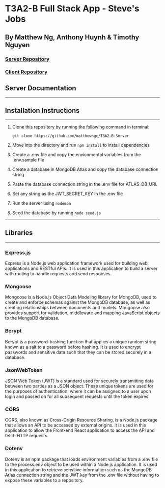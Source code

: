 # T3A2-B Full Stack App - Steve's Jobs

## By Matthew Ng, Anthony Huynh & Timothy Nguyen

### [Server Repository](https://github.com/matthewngc/T3A2-B-Server)

### [Client Repository](https://github.com/matthewngc/T3A2-B-Client)

## **Server Documentation**

---

## Installation Instructions

---

1. Clone this repository by running the following command in terminal:

    ```git clone https://github.com/matthewngc/T3A2-B-Server```

2. Move into the directory and run ```npm install``` to install dependencies
3. Create a .env file and copy the envionmental variables from the .env.sample file
4. Create a database in MongoDB Atlas and copy the database connection string
5. Paste the database connection string in the .env file for ATLAS_DB_URL
6. Set any string as the JWT_SECRET_KEY in the .env file
7. Run the server using ```nodemon```
8. Seed the database by running ```node seed.js```

---

## Libraries

---

### **Express.js**

Express is a Node.js web application framework used for building web applications and RESTful APIs. It is used in this application to build a server with routing to handle requests and send responses.

### **Mongoose**

Mongoose is a Node.js Object Data Modeling library for MongoDB, used to create and enforce schemas against the MongoDB database, as well as creating relationships between documents and models. Mongoose also provides support for validation, middleware and mapping JavaScript objects to the MongoDB database.

### **Bcrypt**

Bcrypt is a password-hashing function that applies a unique random string known as a salt to a password before hashing. It is used to encrypt passwords and sensitive data such that they can be stored securely in a database.

### **JsonWebToken**

JSON Web Token (JWT) is a standard used for securely transmitting data between two parties as a JSON object. These unique tokens are used for the purposes of authentication, where it can be assigned to a user upon login and passed on for all subsequent requests until the token expires.

### **CORS**

CORS, also known as Cross-Origin Resource Sharing, is a Node.js package that allows an API to be accessed by external origins. It is used in this application to allow the Front-end React application to access the API and fetch HTTP requests.

### **Dotenv**

Dotenv is an npm package that loads environment variables from a .env file to the process.env object to be used within a Node.js application. It is used in this application to retrieve sensitive information such as the MongoDB Atlas connection string and the JWT key from the .env file without having to expose these variables to a repository.
